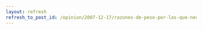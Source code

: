 ```yaml
---
layout: refresh
refresh_to_post_id: /opinion/2007-12-17/razones-de-peso-por-las-que-necesitas-windows-live
---
```

